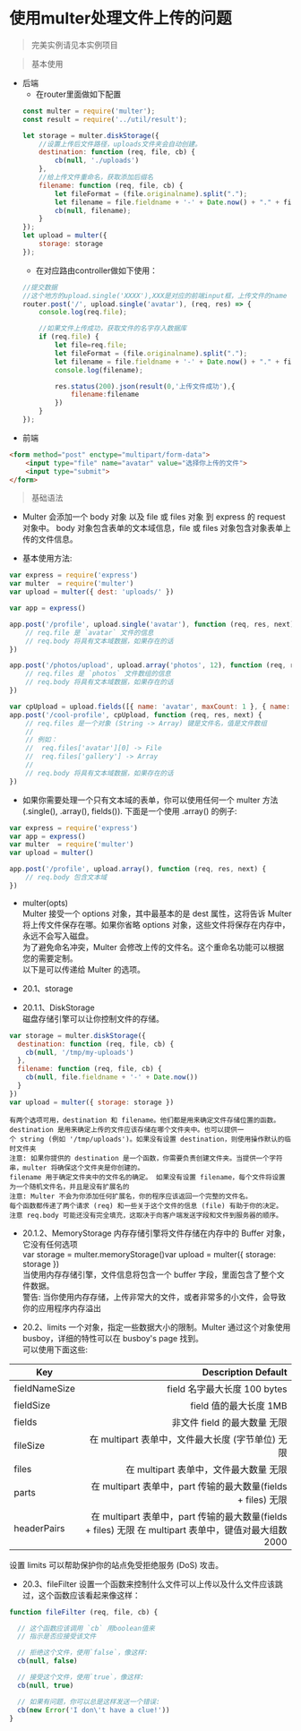 # 使用multer处理文件上传的问题

>  完美实例请见本实例项目

>  基本使用
- 后端
    - 在router里面做如下配置
    ```javascript
    const multer = require('multer');
    const result = require('../util/result');
    
    let storage = multer.diskStorage({
        //设置上传后文件路径，uploads文件夹会自动创建。
        destination: function (req, file, cb) {
            cb(null, './uploads')
        },
        //给上传文件重命名，获取添加后缀名
        filename: function (req, file, cb) {
            let fileFormat = (file.originalname).split(".");
            let filename = file.fieldname + '-' + Date.now() + "." + fileFormat[fileFormat.length - 1]
            cb(null, filename);
        }
    });
    let upload = multer({
        storage: storage
    });
    ```
    - 在对应路由controller做如下使用：
    ```javascript
    //提交数据
    //这个地方的upload.single('XXXX'),XXX是对应的前端input框，上传文件的name
    router.post('/', upload.single('avatar'), (req, res) => {
        console.log(req.file);
    
        //如果文件上传成功，获取文件的名字存入数据库
        if (req.file) {
            let file=req.file;
            let fileFormat = (file.originalname).split(".");
            let filename = file.fieldname + '-' + Date.now() + "." + fileFormat[fileFormat.length - 1];
            console.log(filename);
    
            res.status(200).json(result(0,'上传文件成功'),{
                filename:filename
            })
        }
    });
    ```
- 前端
```html
<form method="post" enctype="multipart/form-data">
    <input type="file" name="avatar" value="选择你上传的文件">
    <input type="submit">
</form>
```

> 基础语法

- Multer 会添加一个 body 对象 以及 file 或 files 对象 到 express 的 request 对象中。 body 对象包含表单的文本域信息，file 或 files 对象包含对象表单上传的文件信息。

- 基本使用方法:
```javascript
var express = require('express')
var multer  = require('multer')
var upload = multer({ dest: 'uploads/' })

var app = express()

app.post('/profile', upload.single('avatar'), function (req, res, next) {
    // req.file 是 `avatar` 文件的信息
    // req.body 将具有文本域数据，如果存在的话
})

app.post('/photos/upload', upload.array('photos', 12), function (req, res, next) {
    // req.files 是 `photos` 文件数组的信息
    // req.body 将具有文本域数据，如果存在的话
})

var cpUpload = upload.fields([{ name: 'avatar', maxCount: 1 }, { name: 'gallery', maxCount: 8 }])
app.post('/cool-profile', cpUpload, function (req, res, next) {
    // req.files 是一个对象 (String -> Array) 键是文件名，值是文件数组
    //
    // 例如：
    //  req.files['avatar'][0] -> File
    //  req.files['gallery'] -> Array
    //
    // req.body 将具有文本域数据，如果存在的话
})
```

-  如果你需要处理一个只有文本域的表单，你可以使用任何一个 multer 方法 (.single(), .array(), fields()). 下面是一个使用 .array() 的例子:
```javascript
var express = require('express')
var app = express()
var multer  = require('multer')
var upload = multer()

app.post('/profile', upload.array(), function (req, res, next) {
    // req.body 包含文本域
})
```

- multer(opts)      
    Multer 接受一个 options 对象，其中最基本的是 dest 属性，这将告诉 Multer 将上传文件保存在哪。如果你省略 options 对象，这些文件将保存在内存中，永远不会写入磁盘。     
    为了避免命名冲突，Multer 会修改上传的文件名。这个重命名功能可以根据您的需要定制。        
    以下是可以传递给 Multer 的选项。 

- 20.1、storage

- 20.1.1、DiskStorage        
磁盘存储引擎可以让你控制文件的存储。      
```javascript
var storage = multer.diskStorage({
  destination: function (req, file, cb) {
    cb(null, '/tmp/my-uploads')
  },
  filename: function (req, file, cb) {
    cb(null, file.fieldname + '-' + Date.now())
  }
})
var upload = multer({ storage: storage })
```

    有两个选项可用，destination 和 filename。他们都是用来确定文件存储位置的函数。       
    destination 是用来确定上传的文件应该存储在哪个文件夹中。也可以提供一个 string (例如 '/tmp/uploads')。如果没有设置 destination，则使用操作默认的临时文件夹       
    注意: 如果你提供的 destination 是一个函数，你需要负责创建文件夹。当提供一个字符串，multer 将确保这个文件夹是你创建的。      
    filename 用于确定文件夹中的文件名的确定。 如果没有设置 filename，每个文件将设置为一个随机文件名，并且是没有扩展名的     
    注意: Multer 不会为你添加任何扩展名，你的程序应该返回一个完整的文件名。        
    每个函数都传递了两个请求 (req) 和一些关于这个文件的信息 (file) 有助于你的决定。     
    注意 req.body 可能还没有完全填充，这取决于向客户端发送字段和文件到服务器的顺序。       

- 20.1.2、MemoryStorage
    内存存储引擎将文件存储在内存中的 Buffer 对象，它没有任何选项      
    var storage = multer.memoryStorage()var upload = multer({ storage: storage })       
    当使用内存存储引擎，文件信息将包含一个 buffer 字段，里面包含了整个文件数据。      
    警告: 当你使用内存存储，上传非常大的文件，或者非常多的小文件，会导致你的应用程序内存溢出       

- 20.2、limits
    一个对象，指定一些数据大小的限制。Multer 通过这个对象使用 busboy，详细的特性可以在 busboy's page 找到。      
    可以使用下面这些:      
     
| Key | Description	Default | 
| - | -: | 
| fieldNameSize | field 名字最大长度	100 bytes| 
| fieldSize | field 值的最大长度	1MB | 
| fields | 非文件 field 的最大数量	无限 | 
| fileSize | 在 multipart 表单中，文件最大长度 (字节单位)	无限 |
| files | 在 multipart 表单中，文件最大数量	无限 |
| parts | 在 multipart 表单中，part 传输的最大数量(fields + files)	无限 |
| headerPairs | 在 multipart 表单中，part 传输的最大数量(fields + files)	无限      在 multipart 表单中，键值对最大组数	2000|

设置 limits 可以帮助保护你的站点免受拒绝服务 (DoS) 攻击。

- 20.3、fileFilter
设置一个函数来控制什么文件可以上传以及什么文件应该跳过，这个函数应该看起来像这样：       
```javascript
function fileFilter (req, file, cb) {

  // 这个函数应该调用 `cb` 用boolean值来
  // 指示是否应接受该文件

  // 拒绝这个文件，使用`false`，像这样:
  cb(null, false)

  // 接受这个文件，使用`true`，像这样:
  cb(null, true)

  // 如果有问题，你可以总是这样发送一个错误:
  cb(new Error('I don\'t have a clue!'))
}
```


